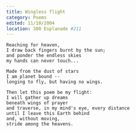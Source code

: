 ```yaml
---
title: Wingless flight
category: Poems
edited: 11/10/2004
location: 380 Esplanade #211
---
```


    Reaching for heaven,
    I draw back fingers burnt by the sun;
    and ponder the endless skies
    my hands can never touch...

    Made from the dust of stars
    I am planet bound --
    longing to fly, but having no wings.

    Then let this poem be my flight:
    I will gather up dreams
    beneath wings of prayer
    and traverse, in my mind's eye, every distance
    until I leave this Earth behind
    and, without moving,
    stride among the heavens.


